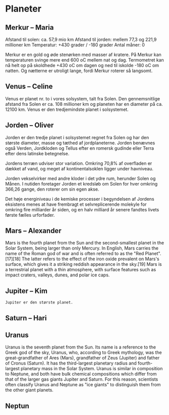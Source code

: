 # Planeter

## Merkur – Maria

Afstand til solen: ca. 57,9 mio km
Afstand til jorden: mellem 77,3 og 221,9 millioner km
Temperatur: +430 grader / -180 grader
Antal måner: 0

Merkur er en gold og øde stenørken med masser af kratere. På Merkur kan temperaturen svinge mere end 600 oC mellem nat og dag. Termometret kan nå helt op på skoldhede +430 oC om dagen og ned til iskolde -180 oC om natten. Og nætterne er utroligt lange, fordi Merkur roterer så langsomt. 
## Venus – Celine

Venus er planet nr. to i vores solsystem, talt fra Solen. Den gennemsnitlige afstand fra Solen er ca. 108 millioner km og planeten har en diameter på ca. 12100 km. Venus er den tredjemindste planet i solsystemet.

## Jorden – Oliver
Jorden er den tredje planet i solsystemet regnet fra Solen og har den største diameter, masse og tæthed af jordplaneterne. Jorden benævnes også Verden, Jordkloden og Tellus efter en romersk gudinde eller Terra efter dens latinske betegnelse.

Jordens terræn udviser stor variation. Omkring 70,8% af overfladen er dækket af vand, og meget af kontinentalsoklen ligger under havniveau.

Jorden vekselvirker med andre kloder i det ydre rum, herunder Solen og Månen. I nutiden foretager Jorden et kredsløb om Solen for hver omkring 366,26 gange, den roterer om sin egen akse.

Det høje energiniveau i de kemiske processer i begyndelsen af Jordens eksistens menes at have frembragt et selvreplicerende molekyle for omkring fire milliarder år siden, og en halv milliard år senere fandtes livets første fælles urforfader.

## Mars – Alexander

Mars is the fourth planet from the Sun and the second-smallest planet in the Solar System, being larger than only Mercury. In English, Mars carries the name of the Roman god of war and is often referred to as the "Red Planet".[17][18] The latter refers to the effect of the iron oxide prevalent on Mars's surface, which gives it a striking reddish appearance in the sky.[19] Mars is a terrestrial planet with a thin atmosphere, with surface features such as impact craters, valleys, dunes, and polar ice caps.

## Jupiter – Kim
    Jupiter er den største planet.
## Saturn – Hari

## Uranus
Uranus is the seventh planet from the Sun. Its name is a reference to the Greek god of the sky, Uranus, who, according to Greek mythology, was the great-grandfather of Ares (Mars), grandfather of Zeus (Jupiter) and father of Cronus (Saturn). It has the third-largest planetary radius and fourth-largest planetary mass in the Solar System. Uranus is similar in composition to Neptune, and both have bulk chemical compositions which differ from that of the larger gas giants Jupiter and Saturn. For this reason, scientists often classify Uranus and Neptune as "ice giants" to distinguish them from the other giant planets.

## Neptun
